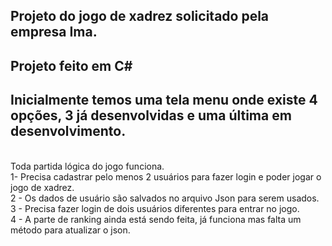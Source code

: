 ## Projeto do jogo de xadrez solicitado pela empresa Ima. 
## Projeto feito em C#




## Inicialmente temos uma tela menu onde existe 4 opções, 3 já desenvolvidas e uma última em desenvolvimento. 

<br> Toda partida lógica do jogo funciona.
<br> 1- Precisa cadastrar pelo menos 2 usuários para fazer login e poder jogar o jogo de xadrez.
<br> 2 - Os dados de usuário são salvados no arquivo Json para serem usados.
<br> 3 - Precisa fazer login de dois usuários diferentes para entrar no jogo.
<br> 4 - A parte de ranking ainda está sendo feita, já funciona mas falta um método para atualizar o json.